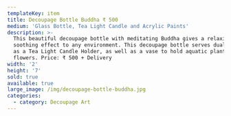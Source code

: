 ```yaml
---
templateKey: item
title: Decoupage Bottle Buddha ₹ 500
medium: 'Glass Bottle, Tea Light Candle and Acrylic Paints'
description: >-
  This beautiful decoupage bottle with meditating Buddha gives a relaxing,
  soothing effect to any environment. This decoupage bottle serves dual purpose
  as a Tea Light Candle Holder, as well as a vase to hold aquatic plants or
  flowers. Price: ₹ 500 + Delivery
width: '2'
height: '7'
sold: true
available: true
large_image: /img/decoupage-bottle-buddha.jpg
categories:
  - category: Decoupage Art
---
```


